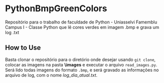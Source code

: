 # PythonBmpGreenColors

Repositório para o trabalho de faculdade de Python - Uniasselvi Famemblu Campus I - Classe Python que lê cores verdes em imagem .bmp e grava um log .txt 

## How to Use

Basta clonar o repositório para o diretório onde desejar usando `git clone`, colocar as imagens na pasta **\images** e executar o arquivo `read_images.py`. Será lido todas imagens do formato `.bmp`, e será gravado as informações no arquivo de log, com o nome *log_dia_atual.txt*.
